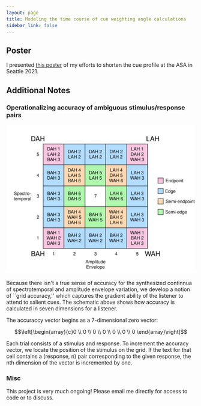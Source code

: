 ```yaml
---
layout: page
title: Modeling the time course of cue weighting angle calculations
sidebar_link: false
---
```


## Poster

I presented [this poster](docs/ASA_cue_profile.pdf) of my efforts to shorten the cue profile at the ASA in Seattle 2021.

## Additional Notes

### Operationalizing accuracy of ambiguous stimulus/response pairs

![grid of stimuli and responses](imgs/grid_accuracy_cue_profile.svg)

Because there isn't a true sense of accuracy for the synthesized continnua of spectrotemporal and amplitude envelope variation, we develop a notion of ``grid accuracy,'' which captures the gradient ability of the listener to attend to salient cues.  The schematic above shows how accuracy is calculated in seven dimensions for a listener.

The accuraccy vector begins as a 7-dimensional zero vector:

$$\left[\begin{array}{c}0 \\ 0 \\ 0 \\ 0 \\ 0 \\ 0 \\ 0 \end{array}\right]$$

Each trial consists of a stimulus and response.  To increment the accuracy vector, we locate the position of the stimulus on the grid.  If the text for that cell contains a (response, n) pair corresponding to the given response, the nth dimension of the vector is incremented by one.


### Misc

This project is very much ongoing!  Please email me directly for access to code or to discuss.
